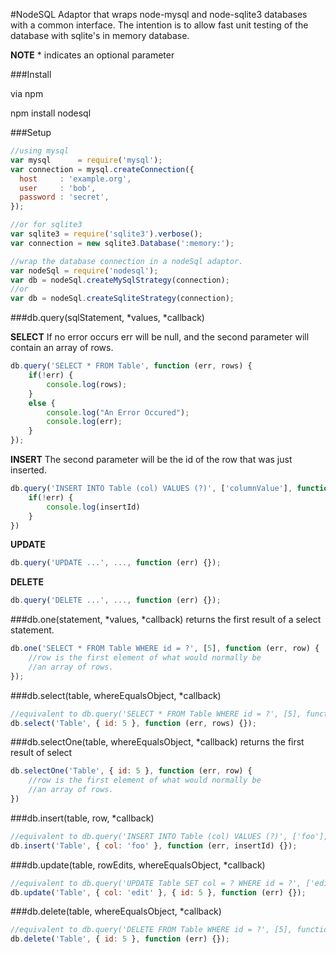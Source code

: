 #NodeSQL
Adaptor that wraps node-mysql and node-sqlite3 databases with a common interface.  The intention is to allow fast unit testing of the database with sqlite's in memory database.

**NOTE** \* indicates an optional parameter

###Install

via npm

npm install nodesql

###Setup

```javascript
//using mysql
var mysql      = require('mysql');
var connection = mysql.createConnection({
  host     : 'example.org',
  user     : 'bob',
  password : 'secret',
});

//or for sqlite3
var sqlite3 = require('sqlite3').verbose();
var connection = new sqlite3.Database(':memory:');

//wrap the database connection in a nodeSql adaptor.
var nodeSql = require('nodesql');
var db = nodeSql.createMySqlStrategy(connection);
//or
var db = nodeSql.createSqliteStrategy(connection);
```

###db.query(sqlStatement, \*values, \*callback)

**SELECT**
If no error occurs err will be null, and the second parameter will contain an array of rows.
```javascript
db.query('SELECT * FROM Table', function (err, rows) {
    if(!err) {
        console.log(rows);
    }
    else {
        console.log("An Error Occured");
        console.log(err);
    }
});
```

**INSERT**
The second parameter will be the id of the row that was just inserted.
```javascript
db.query('INSERT INTO Table (col) VALUES (?)', ['columnValue'], function (err, insertId) {
    if(!err) {
        console.log(insertId)
    }
})
```

**UPDATE**
```javascript
db.query('UPDATE ...', ..., function (err) {});
```

**DELETE**
```javascript
db.query('DELETE ...', ..., function (err) {});
```

###db.one(statement, *values, *callback)
returns the first result of a select statement.
```javascript
db.one('SELECT * FROM Table WHERE id = ?', [5], function (err, row) {
    //row is the first element of what would normally be
    //an array of rows.
});
```

###db.select(table, whereEqualsObject, *callback)
```javascript
//equivalent to db.query('SELECT * FROM Table WHERE id = ?', [5], function (err, rows) {});
db.select('Table', { id: 5 }, function (err, rows) {});
```

###db.selectOne(table, whereEqualsObject, *callback)
returns the first result of select
```javascript
db.selectOne('Table', { id: 5 }, function (err, row) {
    //row is the first element of what would normally be
    //an array of rows.
})
```

###db.insert(table, row, *callback)
```javascript
//equivalent to db.query('INSERT INTO Table (col) VALUES (?)', ['foo'], function (err, insertId) {});
db.insert('Table', { col: 'foo' }, function (err, insertId) {});
```

###db.update(table, rowEdits, whereEqualsObject, *callback)
```javascript
//equivalent to db.query('UPDATE Table SET col = ? WHERE id = ?', ['edit', 5], function (err) {});
db.update('Table', { col: 'edit' }, { id: 5 }, function (err) {});
```

###db.delete(table, whereEqualsObject, *callback)
```javascript
//equivalent to db.query('DELETE FROM Table WHERE id = ?', [5], function (err) {});
db.delete('Table', { id: 5 }, function (err) {});
```
